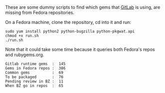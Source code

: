 These are some dummy scripts to find which gems that [GitLab][gitlab] is using, are missing from Fedora repositories.

On a Fedora machine, clone the repository, cd into it and run:

```  
sudo yum install python2 python-bugzilla python-pkgwat.api
chmod +x run.sh
./run.sh
```

Note that it could take some time because it queries both Fedora's repos and rubygems.org.

```
Gitlab runtime gems  :  145
Gems in Fedora repos :  386
Common gems          :  69
To be packaged       :  76
Pending review in BZ :  11
When BZ go in repos  :  65
```

[gitlab]: https://github.com/gitlabhq/gitlabhq
